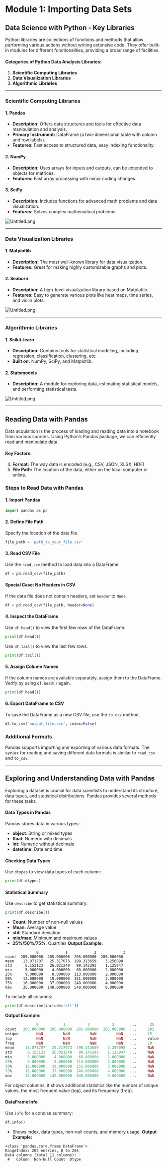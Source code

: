 

# Module 1: Importing Data Sets
## Data Science with Python - Key Libraries
Python libraries are collections of functions and methods that allow performing various actions without writing extensive code. They offer built-in modules for different functionalities, providing a broad range of facilities.
#### Categories of Python Data Analysis Libraries:
1. **Scientific Computing Libraries**
2. **Data Visualization Libraries**
3. **Algorithmic Libraries**

___
### Scientific Computing Libraries
#### 1. **Pandas**
- **Description:** Offers data structures and tools for effective data manipulation and analysis.
- **Primary Instrument:** DataFrame (a two-dimensional table with column and row labels).
- **Features:** Fast access to structured data, easy indexing functionality.
#### 2. **NumPy**
- **Description:** Uses arrays for inputs and outputs, can be extended to objects for matrices.
- **Features:** Fast array processing with minor coding changes.
#### 3. **SciPy**
- **Description:** Includes functions for advanced math problems and data visualization.
- **Features:** Solves complex mathematical problems.

![Untitled.png](https://prod-files-secure.s3.us-west-2.amazonaws.com/03e82b26-cccb-4906-bb56-adabcbdc0655/997ac361-58a8-4f04-bb0f-79fea4baa761/Untitled.png?X-Amz-Algorithm=AWS4-HMAC-SHA256&X-Amz-Content-Sha256=UNSIGNED-PAYLOAD&X-Amz-Credential=ASIAZI2LB466XZXIU2YZ%2F20250206%2Fus-west-2%2Fs3%2Faws4_request&X-Amz-Date=20250206T081923Z&X-Amz-Expires=3600&X-Amz-Security-Token=IQoJb3JpZ2luX2VjEEAaCXVzLXdlc3QtMiJHMEUCIG6ldbiJAQn0Cpm9CYIJKK3YA8TU31Mc8%2Bg2s17aYhpUAiEAvYbi3dKZ8mW5WpVFAofdhboELVQ9v7ssnmoZTMWEvn4q%2FwMIWRAAGgw2Mzc0MjMxODM4MDUiDIbYT9WxzlVU%2BPoWSSrcA8KBZqDUaKmz5CHvKyIosmf3K03C23AaB%2B902ell2ybTPFZzINVGNzcNqByqsafrtrSiNG1YQiGHBtt6imAsqWp%2B05d6tfMOjg1y%2Fh4ZUFRjI6O7Y4%2FqMf4J0m6jeoCAIlNNchr6hFJLHvEQA1dJ%2Bpk%2Fv1dwp1jkkvgbnTNDVXxs%2FkPw54AMjs%2FNXncs1YvMmudidZMXauAFvjygAXgMO%2FKOeg%2BTmpxSjfwQtIR%2BdUsMXGiaSWe3K3BpNWa88rK40nAmQ8mfFhIyPWH2OtHLwsZKgP1DbGJFQwT%2BECZXeFCUfXbCH3S7aetjXBDAFm0xuCNnGRa43ykJveTRARV9gGU17%2BPf6Yp%2F3S1RDHnEoe%2FyrN5zl0ZaW%2FQRRvKTsdZzxM5hOkTVTf72AKs2jzxj47o9w6ZVbYPPx4uOZIX0rpYmqruXHpoS8Y9lvSXF%2FERmplXOtZcR%2FiL3aIawMyHcGOzHrflh2ZZH8%2FKAHZ%2FXxMN%2FPydEJmdebp5umaC8DXFxmYdPZNP3xgUMy8tn4cv6FXIbiKZhoDzHqyB0KBe1Aj4Fc1u%2B8m9WOE%2FooNZzY4mYxSV9ugCvIuXAImXVqgaaMaPKlx8pnJgUybNPK0P1hbXdh6hS7yic6unctY5wMIjRkb0GOqUB%2F2i3IIW%2Bfh%2B%2BpnCFz8YBkLhLZGcRXs%2FWJZCzHquh1XKoj9pyjlCY71KLPHyA3Rom%2BkprXJBBn22XG5G8%2BVYWuAKYaPAqCXM8qfHEBB2bwadu%2BaO1JuIYPk5GoM9iZqGbiIKIo%2BnahjSBzWWZWJ5JIsyJ%2Beg9hLolVMgOYnEF9o6usKJaj2UK1Fbt53aEB1yCHXYTz2Bdn0F8En49v9U11CaJcb4%2F&X-Amz-Signature=62929a7f5edf980192a9aaeacb98429b78d77700bc1f44e5f6d42027446d0a1c&X-Amz-SignedHeaders=host&x-id=GetObject)
___
### Data Visualization Libraries
#### 1. **Matplotlib**
- **Description:** The most well-known library for data visualization.
- **Features:** Great for making highly customizable graphs and plots.
#### 2. **Seaborn**
- **Description:** A high-level visualization library based on Matplotlib.
- **Features:** Easy to generate various plots like heat maps, time series, and violin plots.

![Untitled.png](https://prod-files-secure.s3.us-west-2.amazonaws.com/03e82b26-cccb-4906-bb56-adabcbdc0655/733d1e42-5a53-4fd8-90c1-3d85254369a6/Untitled.png?X-Amz-Algorithm=AWS4-HMAC-SHA256&X-Amz-Content-Sha256=UNSIGNED-PAYLOAD&X-Amz-Credential=ASIAZI2LB466SRWA3TYI%2F20250206%2Fus-west-2%2Fs3%2Faws4_request&X-Amz-Date=20250206T081922Z&X-Amz-Expires=3600&X-Amz-Security-Token=IQoJb3JpZ2luX2VjEEAaCXVzLXdlc3QtMiJGMEQCIB8xeNy7TRrrF8TaL6Ce4kd6QPR7OPz%2FbxrTXO5wvxvMAiAbI2g5Jc1W%2Fna34NPZcxC%2F71hske9CnKHZ4D83gfu8YCr%2FAwhYEAAaDDYzNzQyMzE4MzgwNSIMpac3VUDTxHLadhb4KtwDtHGOpN28XTUo5joYsn6h9iH9WbUMtytywLP3Ma3VZAs0%2BBkEdINyx9VnP9X9d5EENsUG06RLqD9VTz1pgEzbt0bxdeoZVcCtfr3KZdAcGpf5h7B%2FZSvDvzTRiiZrTEmI4EW%2FJu9xu%2Bjfk4y4kpOCzTlq%2B28Nc%2FsjPIuQqEaBAdqkO0XXO%2B2Td9UK4q25YDt0Ndy8XtBo1jbtWTn2aQb7Q5OP1t7kC6Tw6Sk75AH7Y%2BanSU91g1yYX%2BXizTj5MHCs%2BKrcICvhOu6amDF%2B2AtJaJIx4Nqq6H2ALYAwNLRxMo51CltFKRIRA1GX8g2eog5ZfchDgoKYbTzbpsOdNQdDGfthxtqD83Z8G%2B3UbLoyQvUPnhwfZo91RWggqqiVcbHqfv%2FDutmSSeDW7VZLU8a1oIIzq8oTakA5SKx%2Buec041CEtJiHyzbHJhTpazljQy8wjDzDJJx0MS8zes18JFO7UzyrhLaYUWOfFpuFVBdQ5vQhv20xGJ6pYXfI%2F5oNRU56301JSgx7RJXSoA%2F8egyefnxHiad0giDs%2Fb6uCtDhvCWaWXhC6pbsoYSZr5Y8t%2FQlC1%2FZztbAh6XolJty1aEbr8SKrqZc6DHB6lHAO46ZzG1HrAwAtjLIC1TxMyMw2NGRvQY6pgF6NPAhc8C8uCgaOeIGHzImBycujB7EQ3zhKz882t5VovJePJnpzWbXkUZnlvVwSXX6EV%2Fnn0bet%2BpVgP7Lo6P7WUMENbWVSdhh0JlDxDRpClVO3iuIl8Chwsw7%2B%2Fiw53iDgKWzovi8fzrx3J8DSZ5y2Y9GXnrEWdxX2JnAP6W7SPVNLGkAey%2BrBX%2FYzXpo8d0zSpk%2BFDbwOBmLmykmJyFtjYUxs7bQ&X-Amz-Signature=af0cb3593171ae092c656046395ae2b5f34b3167f3124b5c0085eb720721f489&X-Amz-SignedHeaders=host&x-id=GetObject)
___
### Algorithmic Libraries
#### 1. **Scikit-learn**
- **Description:** Contains tools for statistical modeling, including regression, classification, clustering, etc.
- **Built on:** NumPy, SciPy, and Matplotlib.
#### 2. **Statsmodels**
- **Description:** A module for exploring data, estimating statistical models, and performing statistical tests.

![Untitled.png](https://prod-files-secure.s3.us-west-2.amazonaws.com/03e82b26-cccb-4906-bb56-adabcbdc0655/c62885f5-417d-4179-834f-d68f8f2bdf39/Untitled.png?X-Amz-Algorithm=AWS4-HMAC-SHA256&X-Amz-Content-Sha256=UNSIGNED-PAYLOAD&X-Amz-Credential=ASIAZI2LB466SRWA3TYI%2F20250206%2Fus-west-2%2Fs3%2Faws4_request&X-Amz-Date=20250206T081922Z&X-Amz-Expires=3600&X-Amz-Security-Token=IQoJb3JpZ2luX2VjEEAaCXVzLXdlc3QtMiJGMEQCIB8xeNy7TRrrF8TaL6Ce4kd6QPR7OPz%2FbxrTXO5wvxvMAiAbI2g5Jc1W%2Fna34NPZcxC%2F71hske9CnKHZ4D83gfu8YCr%2FAwhYEAAaDDYzNzQyMzE4MzgwNSIMpac3VUDTxHLadhb4KtwDtHGOpN28XTUo5joYsn6h9iH9WbUMtytywLP3Ma3VZAs0%2BBkEdINyx9VnP9X9d5EENsUG06RLqD9VTz1pgEzbt0bxdeoZVcCtfr3KZdAcGpf5h7B%2FZSvDvzTRiiZrTEmI4EW%2FJu9xu%2Bjfk4y4kpOCzTlq%2B28Nc%2FsjPIuQqEaBAdqkO0XXO%2B2Td9UK4q25YDt0Ndy8XtBo1jbtWTn2aQb7Q5OP1t7kC6Tw6Sk75AH7Y%2BanSU91g1yYX%2BXizTj5MHCs%2BKrcICvhOu6amDF%2B2AtJaJIx4Nqq6H2ALYAwNLRxMo51CltFKRIRA1GX8g2eog5ZfchDgoKYbTzbpsOdNQdDGfthxtqD83Z8G%2B3UbLoyQvUPnhwfZo91RWggqqiVcbHqfv%2FDutmSSeDW7VZLU8a1oIIzq8oTakA5SKx%2Buec041CEtJiHyzbHJhTpazljQy8wjDzDJJx0MS8zes18JFO7UzyrhLaYUWOfFpuFVBdQ5vQhv20xGJ6pYXfI%2F5oNRU56301JSgx7RJXSoA%2F8egyefnxHiad0giDs%2Fb6uCtDhvCWaWXhC6pbsoYSZr5Y8t%2FQlC1%2FZztbAh6XolJty1aEbr8SKrqZc6DHB6lHAO46ZzG1HrAwAtjLIC1TxMyMw2NGRvQY6pgF6NPAhc8C8uCgaOeIGHzImBycujB7EQ3zhKz882t5VovJePJnpzWbXkUZnlvVwSXX6EV%2Fnn0bet%2BpVgP7Lo6P7WUMENbWVSdhh0JlDxDRpClVO3iuIl8Chwsw7%2B%2Fiw53iDgKWzovi8fzrx3J8DSZ5y2Y9GXnrEWdxX2JnAP6W7SPVNLGkAey%2BrBX%2FYzXpo8d0zSpk%2BFDbwOBmLmykmJyFtjYUxs7bQ&X-Amz-Signature=e238aca8b7513e8d86cfc64905205f5969807f0e93e9f188d3d930a6665c5f4a&X-Amz-SignedHeaders=host&x-id=GetObject)
___
## Reading Data with Pandas
Data acquisition is the process of loading and reading data into a notebook from various sources. Using Python’s Pandas package, we can efficiently read and manipulate data.
#### Key Factors:
4. **Format:** The way data is encoded (e.g., CSV, JSON, XLSX, HDF).
5. **File Path:** The location of the data, either on the local computer or online.
### Steps to Read Data with Pandas
#### 1. **Import Pandas**
```python
import pandas as pd
```
#### 2. **Define File Path**
Specify the location of the data file.
```python
file_path = 'path_to_your_file.csv'
```
#### 3. **Read CSV File**
Use the `read_csv` method to load data into a DataFrame.
```python
df = pd.read_csv(file_path)
```
#### Special Case: No Headers in CSV
If the data file does not contain headers, set `header` to `None`.
```python
df = pd.read_csv(file_path, header=None)
```
#### 4. **Inspect the DataFrame**
Use `df.head()` to view the first few rows of the DataFrame.
```python
print(df.head())
```
Use `df.tail()` to view the last few rows.
```python
print(df.tail())
```
#### 5. **Assign Column Names**
If the column names are available separately, assign them to the DataFrame.
Verify by using `df.head()` again.
```python
print(df.head())
```
#### 6. **Export DataFrame to CSV**
To save the DataFrame as a new CSV file, use the `to_csv` method.
```python
df.to_csv('output_file.csv', index=False)
```
### Additional Formats
Pandas supports importing and exporting of various data formats. The syntax for reading and saving different data formats is similar to `read_csv` and `to_csv`.
___
## Exploring and Understanding Data with Pandas
Exploring a dataset is crucial for data scientists to understand its structure, data types, and statistical distributions. Pandas provides several methods for these tasks.
#### Data Types in Pandas
Pandas stores data in various types:
- **object**: String or mixed types
- **float**: Numeric with decimals
- **int**: Numeric without decimals
- **datetime**: Date and time
#### Checking Data Types
Use `dtypes` to view data types of each column:
```python
print(df.dtypes)
```
#### Statistical Summary
Use `describe` to get statistical summary:
```python
print(df.describe())
```
- **Count**: Number of non-null values
- **Mean**: Average value
- **std**: Standard deviation
- **min/max**: Minimum and maximum values
- **25%/50%/75%**: Quartiles
**Output Example:**
```plain text
              0            1            2            3
count  205.000000  205.000000  205.000000  205.000000
mean    13.071707   25.317073  198.313659    3.256098
std      6.153123   26.021249   90.145293    1.125947
min      5.000000    4.000000   68.000000    2.000000
25%      9.000000    8.000000  113.000000    2.000000
50%     12.000000   19.000000  151.000000    3.000000
75%     16.000000   37.000000  248.000000    4.000000
max     35.000000  148.000000  540.000000    8.000000
```
To include all columns:
```python
print(df.describe(include='all'))
```
**Output Example:**
```r
              0           1          2          3       ...      25       26       27
count   205.000000  205.000000  205.000000  205.000000  ...     205      205      205
unique        NaN         NaN         NaN         NaN   ...     25       25       25
top           NaN         NaN         NaN         NaN   ...     value    value    value
freq          NaN         NaN         NaN         NaN   ...     10       10       10
mean     13.071707   25.317073  198.313659    3.256098  ...     NaN      NaN      NaN
std       6.153123   26.021249   90.145293    1.125947  ...     NaN      NaN      NaN
min       5.000000    4.000000   68.000000    2.000000  ...     NaN      NaN      NaN
25%       9.000000    8.000000  113.000000    2.000000  ...     NaN      NaN      NaN
50%      12.000000   19.000000  151.000000    3.000000  ...     NaN      NaN      NaN
75%      16.000000   37.000000  248.000000    4.000000  ...     NaN      NaN      NaN
max      35.000000  148.000000  540.000000    8.000000  ...     NaN      NaN      NaN
```
For object columns, it shows additional statistics like the number of unique values, the most frequent value (top), and its frequency (freq).
#### DataFrame Info
Use `info` for a concise summary:
```python
df.info()
```
- Shows index, data types, non-null counts, and memory usage.
**Output Example:**
```less
<class 'pandas.core.frame.DataFrame'>
RangeIndex: 205 entries, 0 to 204
Data columns (total 11 columns):
 #   Column  Non-Null Count  Dtype
